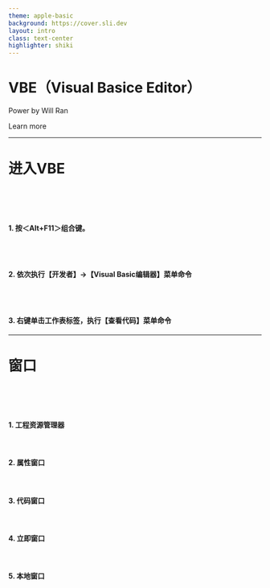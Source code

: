 ```yaml
---
theme: apple-basic
background: https://cover.sli.dev
layout: intro
class: text-center
highlighter: shiki
---
```


# VBE（Visual Basice Editor）

Power by Will Ran

<div class="pt-12">
  <span @click="next" class="px-2 p-1 rounded cursor-pointer hover:bg-white hover:bg-opacity-10">
    Learn more <carbon:arrow-right class="inline"/>
  </span>
</div>

---

# 进入VBE

<br>
<br>
<br>

<div v-click=1>


#### 1. **按＜Alt+F11＞组合键。**

</div>


<br>
<br>

<div v-click=2>

#### 2. **依次执行【开发者】→【Visual Basic编辑器】菜单命令**

</div>
  
<br>
<br>

<div v-click=3>

#### 3. **右键单击工作表标签，执行【查看代码】菜单命令**

</div>






---

# 窗口

<br>
<br>
<br>

<div v-click=1>


#### 1. **工程资源管理器**

</div>



<br>

<div v-click=2>

#### 2. **属性窗口**

</div>
  

<br>

<div v-click=3>

#### 3. **代码窗口**

</div>

<br>

<div v-click=4>

#### 4. **立即窗口**

</div>



<br>

<div v-click=5>

#### 5. **本地窗口**

</div>





